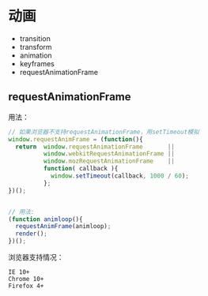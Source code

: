 # 动画

* transition
* transform
* animation 
* keyframes
* requestAnimationFrame


## requestAnimationFrame

用法：

```js
// 如果浏览器不支持requestAnimationFrame，用setTimeout模拟
window.requestAnimFrame = (function(){
  return  window.requestAnimationFrame       ||
          window.webkitRequestAnimationFrame ||
          window.mozRequestAnimationFrame    ||
          function( callback ){
            window.setTimeout(callback, 1000 / 60);
          };
})();


// 用法:
(function animloop(){
  requestAnimFrame(animloop);
  render();
})();
```

浏览器支持情况：

```
IE 10+
Chrome 10+
Firefox 4+
```